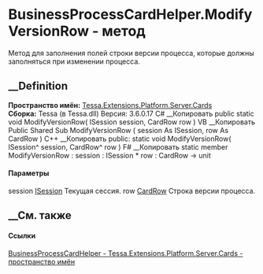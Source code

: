 # BusinessProcessCardHelper.ModifyVersionRow - метод
Метод для заполнения полей строки версии процесса, которые должны заполняться
при изменении процесса.
## __Definition
 **Пространство имён:**
[Tessa.Extensions.Platform.Server.Cards](N_Tessa_Extensions_Platform_Server_Cards.htm)  
 **Сборка:** Tessa (в Tessa.dll) Версия: 3.6.0.17
C# __Копировать
     public static void ModifyVersionRow(
    	ISession session,
    	CardRow row
    )
VB __Копировать
     Public Shared Sub ModifyVersionRow ( 
    	session As ISession,
    	row As CardRow
    )
C++ __Копировать
     public:
    static void ModifyVersionRow(
    	ISession^ session, 
    	CardRow^ row
    )
F# __Копировать
     static member ModifyVersionRow : 
            session : ISession * 
            row : CardRow -> unit 
#### Параметры
session [ISession](T_Tessa_Platform_Runtime_ISession.htm)
    Текущая сессия.
row [CardRow](T_Tessa_Cards_CardRow.htm)
    Строка версии процесса.
##  __См. также
#### Ссылки
[BusinessProcessCardHelper -
](T_Tessa_Extensions_Platform_Server_Cards_BusinessProcessCardHelper.htm)
[Tessa.Extensions.Platform.Server.Cards - пространство
имён](N_Tessa_Extensions_Platform_Server_Cards.htm)
